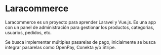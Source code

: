 # Laracommerce

Laracommerce es un proyecto para aprender Laravel y Vue.js. Es una app con un panel de administración para gestionar los productos, categorías, usuarios, pedidos, etc.

Se busca implementar múltiples pasarelas de pago, inicialmente se busca integrar pasarelas como OpenPay, Conekta y/o Stripe.
